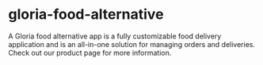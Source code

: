 # gloria-food-alternative
A Gloria food alternative app is a fully customizable food delivery application and is an all-in-one solution for managing orders and deliveries. Check out our product page for more information.
